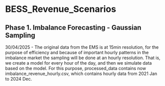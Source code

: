 # BESS_Revenue_Scenarios

## Phase 1. Imbalance Forecasting - Gaussian Sampling

30/04/2025 - The original data from the EMS is at 15min resolution, for the purpose of efficiency and because of important hourly patterns in the imbalance market the sampling will be done at an hourly resolution. That is, we create a model for every hour of the day, and then we simulate data based on the model. For this purpose, processed_data contains now imbalance_revenue_hourly.csv, which contains hourly data from 2021 Jan to 2024 Dec.
